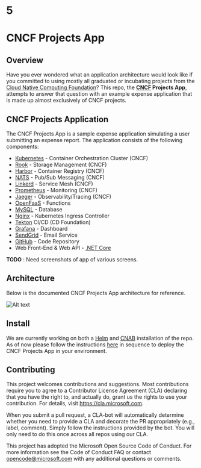 # 5
# CNCF Projects App

## Overview
Have you ever wondered what an application architecture would look like if you committed to using mostly all graduated or incubating projects from the [Cloud Native Computing Foundation](https://www.cncf.io/projects/)? This repo, the **[CNCF](https://www.cncf.io/) Projects App**, attempts to answer that question with an example expense application that is made up almost exclusively of CNCF projects. 

## CNCF Projects Application 
The CNCF Projects App is a sample expense application simulating a user submitting an expense report. The application consists of the following components:

* [Kubernetes](https://kubernetes.io/) - Container Orchestration Cluster (CNCF)
* [Rook](https://rook.io/) - Storage Management (CNCF)
* [Harbor](https://goharbor.io/) - Container Registry (CNCF)
* [NATS](https://nats.io/) - Pub/Sub Messaging (CNCF)
* [Linkerd](https://linkerd.io/) - Service Mesh (CNCF)
* [Prometheus](https://prometheus.io/) - Monitoring (CNCF)
* [Jaeger](https://www.jaegertracing.io/) - Observability/Tracing (CNCF)
* [OpenFaaS](https://www.openfaas.com/) - Functions
* [MySQL](https://www.mysql.com/) - Database
* [Nginx](https://www.nginx.com/) - Kubernetes Ingress Controller
* [Tekton](https://tekton.dev/) CI/CD (CD Foundation)
* [Grafana](https://grafana.com/) - Dashboard
* [SendGrid](https://sendgrid.com/) - Email Service
* [GitHub](https://github.com/) - Code Repository
* Web Front-End & Web API - [.NET Core](https://docs.microsoft.com/en-us/dotnet/core/about)

**TODO** : Need screenshots of app of various screens.

## Architecture
Below is the documented CNCF Projects App architecture for reference.

![Alt text](/images/cncf-projects-app-arc.png)

## Install
We are currently working on both a [Helm](https://helm.sh/) and [CNAB](https://cnab.io/) installation of the repo. As of now please follow the instructions [here](notes.md) in sequence to deploy the CNCF Projects App in your environment.



## Contributing
This project welcomes contributions and suggestions. Most contributions require you to agree to a Contributor License Agreement (CLA) declaring that you have the right to, and actually do, grant us the rights to use your contribution. For details, visit https://cla.microsoft.com.

When you submit a pull request, a CLA-bot will automatically determine whether you need to provide a CLA and decorate the PR appropriately (e.g., label, comment). Simply follow the instructions provided by the bot. You will only need to do this once across all repos using our CLA.

This project has adopted the Microsoft Open Source Code of Conduct. For more information see the Code of Conduct FAQ or contact opencode@microsoft.com with any additional questions or comments.
